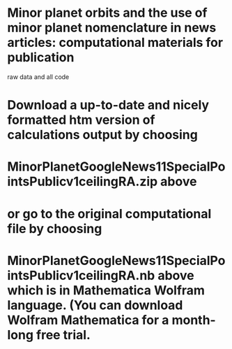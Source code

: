 # Minor planet orbits and the use of minor planet nomenclature in news articles: computational materials for publication

raw data and all code

# Download a up-to-date and nicely formatted htm version of calculations output by choosing 
# MinorPlanetGoogleNews11SpecialPointsPublicv1ceilingRA.zip above 
# or go to the original computational file by choosing 
# MinorPlanetGoogleNews11SpecialPointsPublicv1ceilingRA.nb above which is in Mathematica Wolfram language. (You can download Wolfram Mathematica for a month-long free trial.

